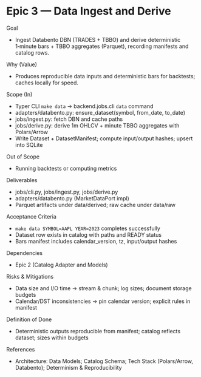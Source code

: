 # Epic 3 — Data Ingest and Derive

Goal
- Ingest Databento DBN (TRADES + TBBO) and derive deterministic 1‑minute bars + TBBO aggregates (Parquet), recording manifests and catalog rows.

Why (Value)
- Produces reproducible data inputs and deterministic bars for backtests; caches locally for speed.

Scope (In)
- Typer CLI `make data` → backend.jobs.cli `data` command
- adapters/databento.py: ensure_dataset(symbol, from_date, to_date)
- jobs/ingest.py: fetch DBN and cache paths
- jobs/derive.py: derive 1m OHLCV + minute TBBO aggregates with Polars/Arrow
- Write Dataset + DatasetManifest; compute input/output hashes; upsert into SQLite

Out of Scope
- Running backtests or computing metrics

Deliverables
- jobs/cli.py, jobs/ingest.py, jobs/derive.py
- adapters/databento.py (MarketDataPort impl)
- Parquet artifacts under data/derived; raw cache under data/raw

Acceptance Criteria
- `make data SYMBOL=AAPL YEAR=2023` completes successfully
- Dataset row exists in catalog with paths and READY status
- Bars manifest includes calendar_version, tz, input/output hashes

Dependencies
- Epic 2 (Catalog Adapter and Models)

Risks & Mitigations
- Data size and I/O time → stream & chunk; log sizes; document storage budgets
- Calendar/DST inconsistencies → pin calendar version; explicit rules in manifest

Definition of Done
- Deterministic outputs reproducible from manifest; catalog reflects dataset; sizes within budgets

References
- Architecture: Data Models; Catalog Schema; Tech Stack (Polars/Arrow, Databento); Determinism & Reproducibility


